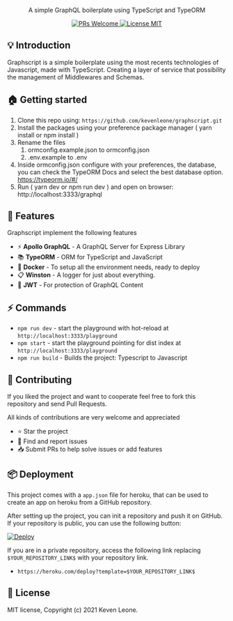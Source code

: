 <p align="center"> A simple GraphQL boilerplate using TypeScript and TypeORM </p>

<p align="center">
  <a href="http://makeapullrequest.com">
    <img src="https://img.shields.io/badge/PRs-welcome-brightgreen.svg?style=flat-square" alt="PRs Welcome">
  </a>
  <a href="https://opensource.org/licenses/MIT">
    <img src="https://img.shields.io/badge/license-MIT-blue.svg?style=flat-square" alt="License MIT">
  </a>
</p>

## :bulb: Introduction 

Graphscript is a simple boilerplate using the most recents technologies of Javascript, made with TypeScript. Creating a layer of service that possibility the management of Middlewares and Schemas.

## :house: Getting started

1. Clone this repo using: `https://github.com/kevenleone/graphscript.git`
2. Install the packages using your preference package manager ( yarn install or npm install )
3. Rename the files
    1. ormconfig.example.json to ormconfig.json
    2. .env.example to .env
4. Inside ormconfig.json configure with your preferences, the database, you can check the TypeORM Docs and select the best database option. https://typeorm.io/#/
5. Run ( yarn dev or npm run dev ) and open on browser: http://localhost:3333/graphql

## :tada: Features

Graphscript implement the following features

- :zap: **Apollo GraphQL** - A GraphQL Server for Express Library
- :books: **TypeORM** - ORM for TypeScript and JavaScript
- :whale: **Docker** - To setup all the environment needs, ready to deploy
- :clipboard: **Winston** - A logger for just about everything. 
- :passport_control: **JWT** - For protection of GraphQL Content

## :zap: Commands
- `npm run dev` - start the playground with hot-reload at `http://localhost:3333/playground`
- `npm start` - start the playground pointing for dist index at `http://localhost:3333/playground`
- `npm run build` - Builds the project: Typescript to Javascript

## :handshake: **Contributing**
If you liked the project and want to cooperate feel free to fork this repository and send Pull Requests.

All kinds of contributions are very welcome and appreciated

-   ⭐️ Star the project
-   🐛 Find and report issues
-   📥 Submit PRs to help solve issues or add features

## :package: Deployment

This project comes with a `app.json` file for heroku, that can be used to create an app on heroku from a GitHub repository.

After setting up the project, you can init a repository and push it on GitHub. If your repository is public, you can use the following button:

[![Deploy](https://www.herokucdn.com/deploy/button.svg)](https://heroku.com/deploy?template=https://github.com/kevenleone/graphscript.git) 


If you are in a private repository, access the following link replacing `$YOUR_REPOSITORY_LINK$` with your repository link.

- `https://heroku.com/deploy?template=$YOUR_REPOSITORY_LINK$`

## :book: License
MIT license, Copyright (c) 2021 Keven Leone.
